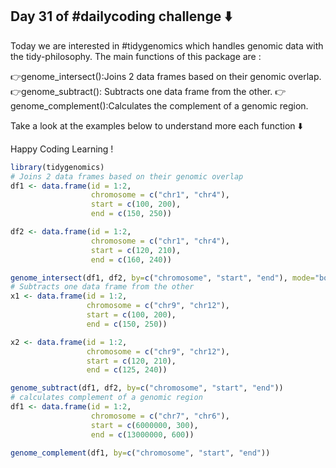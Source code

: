 ## Day 31 of #dailycoding challenge ⬇️

Today we are interested in #tidygenomics which handles genomic data with the tidy-philosophy.
The main functions of this package are :

👉genome_intersect():Joins 2 data frames based on their genomic overlap.
👉genome_subtract(): Subtracts one data frame from the other.
👉genome_complement():Calculates the complement of a genomic region.

Take a look at the examples below to understand more each function ⬇️

Happy Coding Learning !

``` r
library(tidygenomics)
# Joins 2 data frames based on their genomic overlap
df1 <- data.frame(id = 1:2, 
                  chromosome = c("chr1", "chr4"),
                  start = c(100, 200),
                  end = c(150, 250))

df2 <- data.frame(id = 1:2,
                  chromosome = c("chr1", "chr4"),
                  start = c(120, 210),
                  end = c(160, 240))

genome_intersect(df1, df2, by=c("chromosome", "start", "end"), mode="both")
# Subtracts one data frame from the other
x1 <- data.frame(id = 1:2,
                 chromosome = c("chr9", "chr12"),
                 start = c(100, 200),
                 end = c(150, 250))

x2 <- data.frame(id = 1:2,
                 chromosome = c("chr9", "chr12"),
                 start = c(120, 210),
                 end = c(125, 240))

genome_subtract(df1, df2, by=c("chromosome", "start", "end"))
# calculates complement of a genomic region
df1 <- data.frame(id = 1:2,
                  chromosome = c("chr7", "chr6"),
                  start = c(6000000, 300),
                  end = c(13000000, 600))

genome_complement(df1, by=c("chromosome", "start", "end"))
 ```
